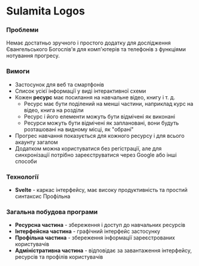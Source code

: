 # Sulamita Logos

### Проблеми
Немає достатньо зручного і простого додатку для дослідження Євангельського Богослів'я для комп'ютерів та телефонів з функціями нотування прогресу.

### Вимоги
- Застосунок для веб та смартфонів
- Список усієї інформації у виді інтерактивної схеми
- Кожен **ресурс** має посилання на навчальне відео, книгу і т. д.
    - Ресурс має бути поділений на менші частини, наприклад курс на відео, книга на розділи
    - Ресурс і його елементи можуть бути відмічені як виконані
    - Ресурси можуть бути відмічені як заплановані, вони будуть розташовані на видному місці, як "обрані"
- Прогрес навчання показується для кожного ресурсу і для всього акаунту загалом
- Додатком можна користуватися без регістрації, але для синхронізації потрібно зареєструватися через Google або інші способи

### Технології
- **Svelte** - каркас інтерфейсу, має високу продуктивність та простий синтаксис
Профільна

### Загальна побудова програми
- **Ресурсна частина** - збереження і доступ до навчальних ресурсів
- **Інтерфейсна частина** - графічний інтерфейс застосунку
- **Профільна частина** - збереження інформації зареєстрованих користувачів
- **Адміністративна частина** - відповідає за завантаження інтерфейсу, ресурсів та профілів користувачів
